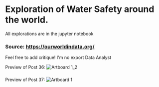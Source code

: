 # Exploration of Water Safety around the world.

All explorations are in the jupyter notebook

### Source: https://ourworldindata.org/

Feel free to add critique! I'm no export Data Analyst

Preview of Post 36:
![Artboard 1_2](https://user-images.githubusercontent.com/95094100/143615961-8acd7e31-ad14-4d15-9303-36987febd6a2.png)

###

Preview of Post 37:
![Artboard 1](https://user-images.githubusercontent.com/95094100/143929522-ee449b3d-f0f7-4fd5-896d-4407fa0e4b21.png)
